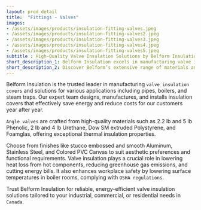 ```yaml
---
layout: prod_detail
title:  "Fittings - Valves"
images:
- /assets/images/products/insulation-fitting-valves.jpeg
- /assets/images/products/insulation-fitting-valves2.jpeg
- /assets/images/products/insulation-fitting-valves3.jpeg
- /assets/images/products/insulation-fitting-valves4.jpeg
- /assets/images/products/insulation-fitting-valves5.jpeg
subtitle : High-Quality Valve Insulation Solutions by Belform Insulation in Canada
short_description_1: Belform Insulation excels in manufacturing valve insulation covers, ensuring energy efficiency and safety across diverse applications in Canada.
short_description_2: Discover Belform’s extensive range of materials and finishes for superior valve insulation solutions tailored to your needs.
---
```


Belform Insulation is the trusted leader in manufacturing `valve insulation covers` and solutions for various applications including pipes, boilers, and steam traps. Our expert team designs, manufactures, and installs insulation covers that effectively save energy and reduce costs for our customers year after year. 

`Angle valves` are crafted from high-quality materials such as 2.2 lb and 5 lb Phenolic, 2 lb and 4 lb Urethane, Dow SM extruded Polystyrene, and Foamglas, offering exceptional thermal insulation properties. 

Choose from finishes like stucco embossed and smooth Aluminum, Stainless Steel, and Colored PVC Canvas to suit aesthetic preferences and functional requirements. Valve insulation plays a crucial role in lowering heat loss from hot components, reducing greenhouse gas emissions, and cutting energy bills. It also enhances workplace safety by lowering surface temperatures in boiler rooms, complying with `OSHA regulations`. 

Trust Belform Insulation for reliable, energy-efficient valve insulation solutions tailored to your industrial, commercial, or residential needs in `Canada`.